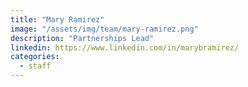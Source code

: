 ```yaml
---
title: "Mary Ramirez"
image: "/assets/img/team/mary-ramirez.png"
description: "Partnerships Lead"
linkedin: https://www.linkedin.com/in/marybramirez/
categories:
  - staff
---
```

